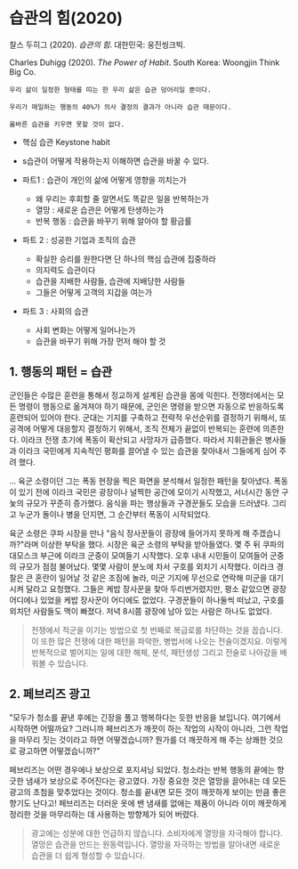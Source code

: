 # 습관의 힘(2020)

찰스 두히그 (2020). *습관의 힘*. 대한민국: 웅진씽크빅.

Charles Duhigg (2020). *The Power of Habit*. South Korea: Woongjin Think Big Co.

```
우리 삶이 일정한 형태를 띠는 한 우리 삶은 습관 덩어리일 뿐이다.

우리가 매일하는 행동의 40%가 의사 결정의 결과가 아니라 습관 때문이다.

옳바른 습관을 키우면 못할 것이 없다.
```

- 핵심 습관 Keystone habit
- s습관이 어떻게 작용하는지 이해하면 습관을 바꿀 수 있다.

- 파트1 : 습관이 개인의 삶에 어떻게 영향을 끼치는가
  - 왜 우리는 후회할 줄 알면서도 똑같은 일을 반복하는가
  - 열망 : 새로운 습관은 어떻게 탄생하는가
  - 반복 행동 : 습관을 바꾸기 위해 알아야 할 황금률
- 파트 2 : 성공한 기업과 조직의 습관
  - 확실한 승리를 원한다면 단 하나의 핵심 습관에 집중하라
  - 의지력도 습관이다
  - 습관을 지배한 사람들, 습관에 지배당한 사람들
  - 그들은 어떻게 고객의 지갑을 여는가
- 파트 3 : 사회의 습관
  - 사회 변화는 어떻게 일어나는가
  - 습관을 바꾸기 위해 가장 먼저 해야 할 것



## 1. 행동의 패턴 = 습관

군인들은 수많은 훈련을 통해서 정교하게 설계된 습관을 몸에 익힌다. 전쟁터에서는 모든 명령이 행동으로 옮겨져야 하기 때문에, 군인은 명령을 받으면 자동으로 반응하도록 훈련되어 있어야 한다. 군대는 기지를 구축하고 전략적 우선순위를 결정하기 위해서, 또 공격에 어떻게 대응할지 결정하기 위해서, 조직 전체가 끝없이 반복되는 훈련에 의존한다. 이라크 전쟁 초기에 폭동이 확산되고 사망자가 급증했다. 따라서 지휘관들은 병사들과 이라크 국민에게 지속적인 평화를 끌어낼 수 있는 습관을 찾아내서 그들에게 심어 주려 했다.

... 육군 소령이던 그는 폭동 현장을 찍은 화면을 분석해서 일정한 패턴을 찾아냈다. 폭동이 있기 전에 이라크 국민은 광장이나 널찍한 공간에 모이기 시작했고, 서너시간 동안 구눚의 규모가 꾸준히 증가했다. 음식을 파는 행상들과 구경꾼들도 모습을 드러냈다. 그리고 누군가 돌이나 병을 던지면, 그 순간부터 폭동이 시작되었다.

육군 소령은 쿠파 시장을 만나 "음식 장사꾼들이 광장에 들어가지 못하게 해 주겠습니까?"라며 이상한 부탁을 했다. 시장은 육군 소령의 부탁을 받아들였다. 몇 주 뒤 쿠파의 대모스크 부근에 이라크 군중이 모여들기 시작했다. 오후 내내 시민들이 모여들어 군중의 규모가 점점 불어났다. 몇몇 사람이 분노에 차서 구호를 외치기 시작했다. 이라크 경찰은 큰 혼란이 일어날 것 같은 조짐에 놀라, 미군 기지에 무선으로 연락해 미군을 대기시켜 달라고 요청했다. 그들은 케밥 장사꾼을 찾아 두리번거렸지만, 평소 같았으면 광장 어디에나 있었을 케밥 장사꾼이 어디에도 없었다. 구경꾼들이 하나둘씩 떠났고, 구호를 외치던 사람들도 맥이 빠졌다. 저녁 8시쯤 광장에 남아 있는 사람은 하나도 없었다.

> 전쟁에서 적군을 이기는 방법으로 첫 번째로 복급로를 차단하는 것을 꼽습니다. 이 또한 많은 전쟁에 대한 패턴을 파악한, 병법서에 나오는 전술이겠지요. 이렇게 반복적으로 벌어지는 일에 대한 해체, 분석, 패턴생성 그리고 전술로 나아감을 배워볼 수 있습니다.



## 2. 페브리즈 광고

"모두가 청소를 끝낸 후에는 긴장을 풀고 행복하다는 듯한 반응을 보입니다. 여기에서 시작하면 어떨까요? 그러니까 페브리즈가 깨끗이 하는 작업의 시작이 아니라, 그런 작업을 마무리 짓는 것이라고 하면 어떻겠습니까? 뭔가를 더 깨끗하게 해 주는 상쾌한 것으로 광고하면 어떻겠습니까?"

페브리즈는 어떤 경우에나 보상으로 포지셔닝 되었다. 청소라는 반복 행동의 끝에는 향긋한 냄새가 보상으로 주어진다는 광고였다. 가장 중요한 것은 열망을 끌어내는 데 모든 광고의 초첨을 맞추었다는 것이다. 청소를 끝내면 모든 것이 깨끗하게 보이는 만큼 좋은 향기도 난다고! 페브리즈는 더러운 옷에 밴 냄새를 없애는 제품이 아니라 이미 깨끗하게 정리한 것을 마무리하는 데 사용하는 방향제가 되어 버렸다.

> 광고에는 성분에 대한 언급하지 않습니다. 소비자에게 열망을 자극해야 합니다. 열망은 습관을 만드는 원동력입니다. 열망을 자극하는 방법을 알아내면 새로운 습관을 더 쉽게 형성할 수 있습니다. 

